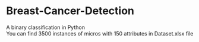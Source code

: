 # Breast-Cancer-Detection
A binary classification in Python <br>
You can find 3500 instances of micros with 150 attributes in Dataset.xlsx file
